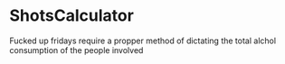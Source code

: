 # ShotsCalculator
Fucked up fridays require a propper method of dictating the total alchol consumption of the people involved
